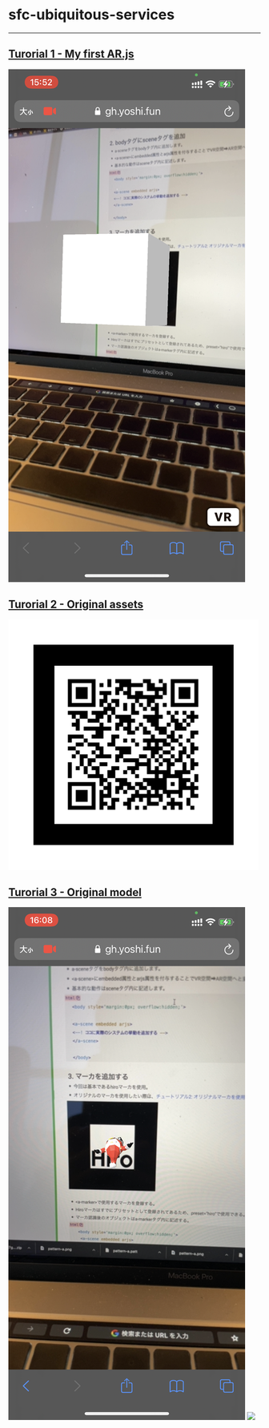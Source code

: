 # sfc-ubiquitous-services

---

## [Turorial 1 - My first AR.js](https://gh.yoshi.fun/sfc-ubiquitous-services/tutorial/1/)

![](./tutorial/1/thumb/image.png)

## [Turorial 2 - Original assets](https://gh.yoshi.fun/sfc-ubiquitous-services/tutorial/2/)

![](./tutorial/2/src/pattern-qr.png)

## [Turorial 3 - Original model](https://gh.yoshi.fun/sfc-ubiquitous-services/tutorial/3/)

![](./tutorial/3/thumb/image.png)
![](./tutorial/3/src/santa.gif)
